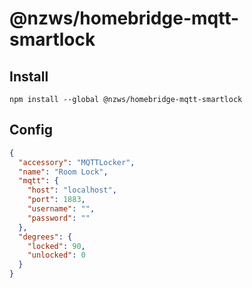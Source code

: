 # @nzws/homebridge-mqtt-smartlock

## Install

```
npm install --global @nzws/homebridge-mqtt-smartlock
```

## Config

```json
{
  "accessory": "MQTTLocker",
  "name": "Room Lock",
  "mqtt": {
    "host": "localhost",
    "port": 1883,
    "username": "",
    "password": ""
  },
  "degrees": {
    "locked": 90,
    "unlocked": 0
  }
}
```
